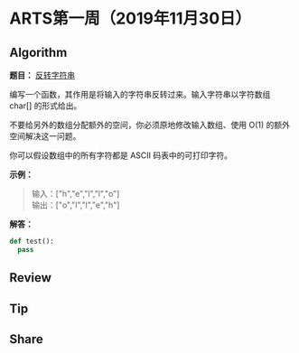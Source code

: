 # ARTS第一周（2019年11月30日）
## Algorithm<br/>
<b>题目：</b> [反转字符串](https://leetcode-cn.com/explore/featured/card/top-interview-questions-easy/5/strings/32/)

编写一个函数，其作用是将输入的字符串反转过来。输入字符串以字符数组 char[] 的形式给出。

不要给另外的数组分配额外的空间，你必须原地修改输入数组、使用 O(1) 的额外空间解决这一问题。

你可以假设数组中的所有字符都是 ASCII 码表中的可打印字符。

<b>示例：</b> 
>输入：["h","e","l","l","o"]<br>
>输出：["o","l","l","e","h"]

<b>解答：</b>
```Python
def test():
  pass
```
## Review<br/>

## Tip<br/>

## Share<br/>

